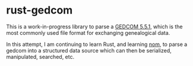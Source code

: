 # rust-gedcom

This is a work-in-progress library to parse a [GEDCOM 5.5.1](https://gedcom.io/specifications/ged551.pdf), which is the most commonly used file format for exchanging genealogical data.

In this attempt, I am continuing to learn Rust, and learning [nom](https://docs.rs/nom/latest/nom/), to parse a gedcom into a structured data source which can then be serialized, manipulated, searched, etc.
